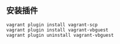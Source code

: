 

## 安装插件

```shell
vagrant plugin install vagrant-scp
vagrant plugin install vagrant-vbguest
vagrant plugin uninstall vagrant-vbguest

```

